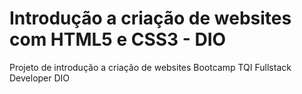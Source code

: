 # Introdução a criação de websites com HTML5 e CSS3 - DIO
Projeto de introdução a criação de websites Bootcamp TQI Fullstack Developer DIO
